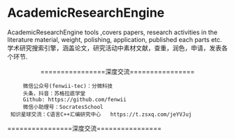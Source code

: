# AcademicResearchEngine
AcademicResearchEngine tools ,covers papers, research activities in the literature material, weight, polishing, application, published each parts etc.学术研究搜索引擎，涵盖论文，研究活动中素材文献，查重，润色，申请，发表各个环节.


<p align="center">
================深度交流================
</p>


<p align="center">
  
		 微信公众号(fenwii-tec)：分微科技
		 头条，抖音：苏格拉底学堂
		 Github: https://github.com/fenwii
		 微信小助理号：SocratesSchool
     知识星球交流：C语言C++汇编研究中心   https://t.zsxq.com/jeYVJuj
</p>     
================深度交流================
</p>
